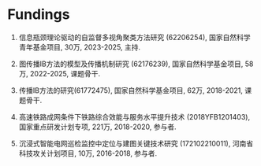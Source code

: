 
# Fundings

<ol>
<p style="margin-top: 8px;"><li>信息瓶颈理论驱动的自监督多视角聚类方法研究 (62206254), 国家自然科学青年基金项目, 30万, 2023-2025, 主持.</li></p>
  
<p style="margin-top: 8px;"><li>图传播IB方法的模型及传播机制研究 (62176239), 国家自然科学基金项目, 58万, 2022-2025, 课题骨干.</li></p>
  
<p style="margin-top: 8px;"><li>传播IB方法的研究(61772475), 国家自然科学基金项目, 62万, 2018-2021, 课题骨干.</li></p>
  
<p style="margin-top: 8px;"><li>高速铁路成网条件下铁路综合效能与服务水平提升技术 (2018YFB1201403), 国家重点研发计划专项, 221万, 2018-2020, 参与者.</li></p>
  
<p style="margin-top: 8px;"><li>沉浸式智能电网巡检监控中定位与建图关键技术研究 (172102210011), 河南省科技攻关计划项目, 10万, 2016-2018, 参与者.</li></p>

</ol>
